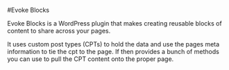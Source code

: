 #Evoke Blocks

Evoke Blocks is a WordPress plugin that makes creating reusable blocks of content to share across your pages.

It uses custom post types (CPTs) to hold the data and use the pages meta information to tie the cpt to the page. If then provides a bunch of methods you can use to pull the CPT content onto the proper page.